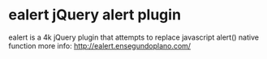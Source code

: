 ealert jQuery alert plugin
==========================

ealert is a 4k jQuery plugin that attempts to replace javascript alert() native function
more info: http://ealert.ensegundoplano.com/
